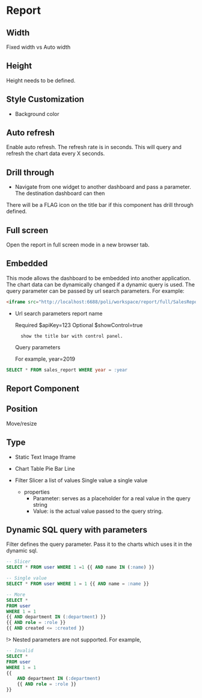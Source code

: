 # Report

## Width

Fixed width vs Auto width

## Height

Height needs to be defined.

## Style Customization

* Background color

## Auto refresh

Enable auto refresh. The refresh rate is in seconds. This will query and refresh the chart data every X seconds. 

## Drill through

* Navigate from one widget to another dashboard and pass a parameter. The destination dashboard can then 

There will be a FLAG icon on the title bar if this component has drill through defined.

## Full screen

Open the report in full screen mode in a new browser tab.

## Embedded

This mode allows the dashboard to be embedded into another application. The chart data can be dynamically changed if a dynamic query is used. The query parameter can be passed by url search parameters. For example:

```html
<iframe src="http://localhost:6688/poli/workspace/report/full/SalesReport?$apiKey=ap_12345678&$showControl=true&year=2019"></iframe>
```
* Url search parameters
    report name

    Required
        $apiKey=123
    Optional 
        $showControl=true

        show the title bar with control panel.
    Query parameters

    For example,
        year=2019

```sql
SELECT * FROM sales_report WHERE year = :year
```

## Report Component

## Position

Move/resize

## Type

* Static
    Text
    Image
    Iframe
* Chart
    Table
    Pie
    Bar
    Line
* Filter
    Slicer
      a list of values
    Single value
      a single value

    * properties 
        * Parameter: serves as a placeholder for a real value in the query string 
        * Value: is the actual value passed to the query string.

## Dynamic SQL query with parameters

Filter defines the query parameter. Pass it to the charts which uses it in the dynamic sql.

```sql
-- Slicer
SELECT * FROM user WHERE 1 =1 {{ AND name IN (:name) }}

-- Single value
SELECT * FROM user WHERE 1 = 1 {{ AND name = :name }}

-- More
SELECT * 
FROM user 
WHERE 1 = 1 
{{ AND department IN (:department) }}
{{ AND role = :role }}
{{ AND created <= :created }}
```

!> Nested parameters are not supported. For example, 

```sql
-- Invalid
SELECT * 
FROM user 
WHERE 1 = 1 
{{ 
    AND department IN (:department) 
    {{ AND role = :role }}
}}
```